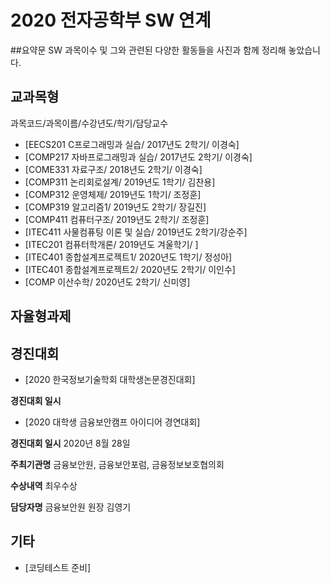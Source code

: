 # 2020 전자공학부 SW 연계

##요약문
SW 과목이수 및 그와 관련된 다양한 활동들을 사진과 함께 정리해 놓았습니다. 

## 교과목형
과목코드/과목이름/수강년도/학기/담당교수
- [EECS201 C프로그래밍과 실습/ 2017년도 2학기/ 이경숙]
- [COMP217 자바프로그래밍과 실습/ 2017년도 2학기/ 이경숙]
- [COME331 자료구조/ 2018년도 2학기/ 이경숙]
- [COMP311 논리회로설계/ 2019년도 1학기/ 김찬용]
- [COMP312 운영체제/ 2019년도 1학기/ 조정훈]
- [COMP319 알고리즘1/ 2019년도 2학기/ 장길진]
- [COMP411 컴퓨터구조/ 2019년도 2학기/ 조정훈]
- [ITEC411 사물컴퓨팅 이론 및 실습/ 2019년도 2학기/강순주]
- [ITEC201 컴퓨터학개론/ 2019년도 겨울학기/ ]
- [ITEC401 종합설계프로젝트1/ 2020년도 1학기/ 정성아]
- [ITEC401 종합설계프로젝트2/ 2020년도 2학기/ 이인수]
- [COMP 이산수학/ 2020년도 2학기/ 신미영]

## 자율형과제

## 경진대회
- [2020 한국정보기술학회 대학생논문경진대회]

**경진대회 일시** 

- [2020 대학생 금융보안캠프 아이디어 경연대회]

**경진대회 일시**  2020년 8월 28일

**주최기관명** 금융보안원, 금융보안포럼, 금융정보보호협의회

**수상내역** 최우수상

**담당자명** 금융보안원 원장 김영기

## 기타
- [코딩테스트 준비]
